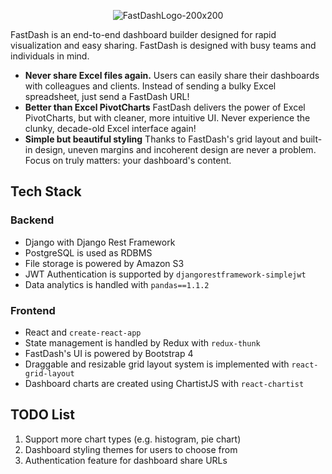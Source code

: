 <p align="center">
  <img src="https://i.ibb.co/Yy97q6w/951cd16b-258f-4143-a4e6-e52fda3fb3da-200x200.png" alt="FastDashLogo-200x200">
</p>

FastDash is an end-to-end dashboard builder designed for rapid visualization and easy sharing. FastDash is designed with busy teams and individuals in mind.

* **Never share Excel files again.** Users can easily share their dashboards with colleagues and clients. Instead of sending a bulky Excel spreadsheet, just send a FastDash URL!
* **Better than Excel PivotCharts** FastDash delivers the power of Excel PivotCharts, but with cleaner, more intuitive UI. Never experience the clunky, decade-old Excel interface again!
* **Simple but beautiful styling** Thanks to FastDash's grid layout and built-in design, uneven margins and incoherent design are never a problem. Focus on truly matters: your dashboard's content.

## Tech Stack
### Backend
* Django with Django Rest Framework
* PostgreSQL is used as RDBMS
* File storage is powered by Amazon S3
* JWT Authentication is supported by `djangorestframework-simplejwt`
* Data analytics is handled with `pandas==1.1.2`
### Frontend
* React and `create-react-app`
* State management is handled by Redux with `redux-thunk`
* FastDash's UI is powered by Bootstrap 4
* Draggable and resizable grid layout system is implemented with `react-grid-layout`
* Dashboard charts are created using ChartistJS with `react-chartist`

## TODO List
1. Support more chart types (e.g. histogram, pie chart)
2. Dashboard styling themes for users to choose from
3. Authentication feature for dashboard share URLs

